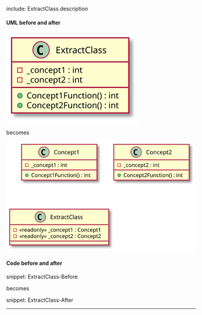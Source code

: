 
include: ExtractClass.description

#### UML before and after

![ExtractClass - Before](uml/Before/Extract/ExtractClass.svg?raw=true)

becomes

![ExtractClass - After](uml/After/Extract/ExtractClass.svg?raw=true)

#### Code before and after

snippet: ExtractClass-Before

becomes

snippet: ExtractClass-After

-----

